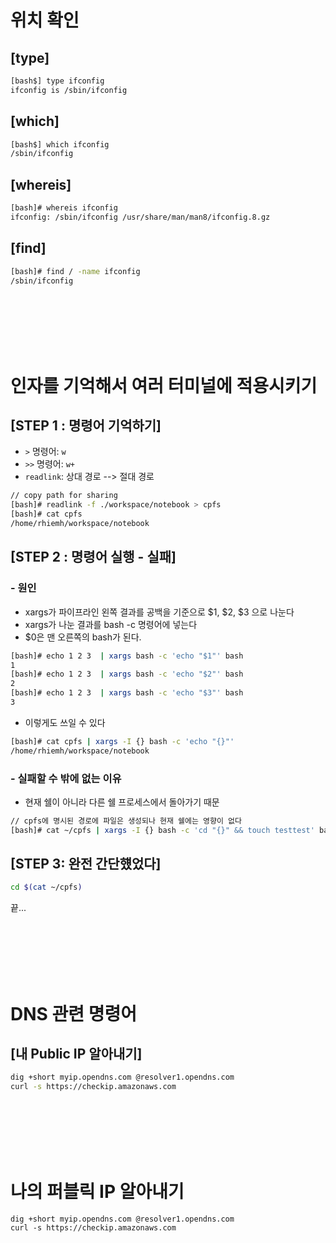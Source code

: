 # 위치 확인

## [type]

```sh
[bash$] type ifconfig
ifconfig is /sbin/ifconfig
```

## [which]

```sh
[bash$] which ifconfig
/sbin/ifconfig
```

## [whereis]

```sh
[bash]# whereis ifconfig
ifconfig: /sbin/ifconfig /usr/share/man/man8/ifconfig.8.gz
```

## [find]

```sh
[bash]# find / -name ifconfig
/sbin/ifconfig
```

<br><br><br><br><br>

# 인자를 기억해서 여러 터미널에 적용시키기

## [STEP 1 : 명령어 기억하기]
 - `>`  명령어: `w`
 - `>>` 명령어: `w+`
 - `readlink`: 상대 경로 --> 절대 경로

```sh
// copy path for sharing
[bash]# readlink -f ./workspace/notebook > cpfs
[bash]# cat cpfs
/home/rhiemh/workspace/notebook
```

## [STEP 2 : 명령어 실행 - 실패]

### - 원인 

 - xargs가 파이프라인 왼쪽 결과를 공백을 기준으로 $1, $2, $3 으로 나눈다
 - xargs가 나눈 결과를 bash -c 명령어에 넣는다
 - $0은 맨 오른쪽의 bash가 된다.

```sh
[bash]# echo 1 2 3  | xargs bash -c 'echo "$1"' bash
1
[bash]# echo 1 2 3  | xargs bash -c 'echo "$2"' bash
2
[bash]# echo 1 2 3  | xargs bash -c 'echo "$3"' bash
3
```

 - 이렇게도 쓰일 수 있다

```sh
[bash]# cat cpfs | xargs -I {} bash -c 'echo "{}"'
/home/rhiemh/workspace/notebook
```

### - 실패할 수 밖에 없는 이유

 - 현재 쉘이 아니라 다른 쉘 프로세스에서 돌아가기 때문

```sh
// cpfs에 명시된 경로에 파일은 생성되나 현재 쉘에는 영향이 없다
[bash]# cat ~/cpfs | xargs -I {} bash -c 'cd "{}" && touch testtest' bash
```

## [STEP 3: 완전 간단헀었다]

```sh
cd $(cat ~/cpfs)
```

끝...

<br><br><br><br><br>

# DNS 관련 명령어

## [내 Public IP 알아내기]

```sh
dig +short myip.opendns.com @resolver1.opendns.com
curl -s https://checkip.amazonaws.com
```

<br><br><br><br><br>

# 나의 퍼블릭 IP 알아내기

```
dig +short myip.opendns.com @resolver1.opendns.com
curl -s https://checkip.amazonaws.com
```

<br><br><br><br><br>